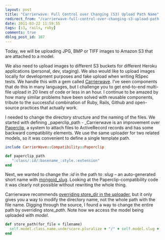 ```yaml
---
layout: post
title: "Carrierwave: Full Control over Changing (S3) Upload Path Name"
redirect_from: "/carrierwave-full-control-over-changing-s3-upload-path-name/"
date: 2011-03-22 11:59:55
tags: [s3, rails, ruby]
comments: true
dblog_post_id: 187
---
```

Today, we will be uploading JPG, BMP or TIFF images to Amazon S3 that are attached to a model.

We also need to upload images to different S3 buckets for different Heroku applications (personal, dev, staging). We also would like to upload images locally for development purposes and fake upload when writing RSpec tests. We handle this with a gem called [Carrierwave](https://github.com/jnicklas/carrierwave). I’ve seen components that do this in many languages, but  I challenge you to get end-to-end multi-file upload in 20 lines of code or less in an hour. I continue to be amazed by how many similar problems have been solved with reusable components, tribute to the successful combination of Ruby, Rails, Github and open-source practices that actually work.

I needed to change the directory structure and the naming of the files. We started with defining _paperclip_path - _Carrierwave is an improvement over [Paperclip](https://github.com/thoughtbot/paperclip), a system to attach files to ActiveRecord records and has some backward compatibility elements. We use the same uploader for two related models, so it was convenient to define a single template path.

```ruby
include CarrierWave::Compatibility::Paperclip

def paperclip_path
   ":class/:id/:basename_:style.:extension"
end
```

Next, we wanted to change the _:id_ in the path to _:slug_ – an auto-generated short name with [mongoid_slug](https://github.com/papercavalier/mongoid-slug). Looking at the Paperclip-compatibility code it was clearly not possible without rewriting the whole thing.

Carrierwave recommends [overriding store_dir in the uploader](http://groups.google.com/group/carrierwave/browse_thread/thread/54a2860211109780), but it only gives you a way to modify the directory name, not the whole path with the file name. Digging through the source, I found a way to change the entire path by overriding _store_path_. Note how we access the model being uploaded with _model_.

```ruby
def store_path(for_file = filename)
  self.model.class.name.underscore.pluralize + "/" + self.model.slug + "/" + (version_name || :original).to_s + ".jpg"
end
```
